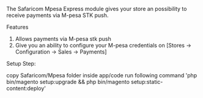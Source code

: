 The Safaricom Mpesa Express module gives your store an possibility to receive payments via M-pesa STK push.

Features

1. Allows payments via M-pesa stk push
2. Give you an ability to configure your M-pesa credentials on [Stores -> Configuration -> Sales -> Payments]


Setup Step:

copy Safaricom/Mpesa folder inside app/code
run following command 'php bin/magento setup:upgrade && php bin/magento setup:static-content:deploy'